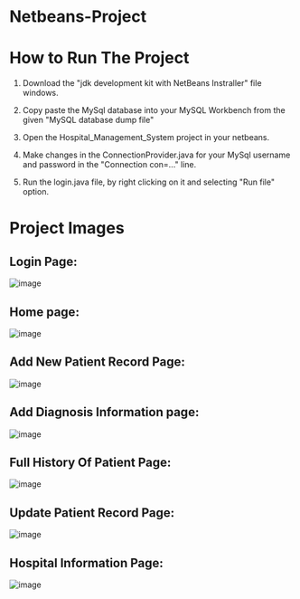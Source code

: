 # Netbeans-Project

# How to Run The Project
1. Download the "jdk development kit with NetBeans Instraller" file windows.

2. Copy paste the MySql database into your MySQL Workbench from the given "MySQL database dump file"

3. Open the Hospital_Management_System project in your netbeans.

4. Make changes in the ConnectionProvider.java for your MySql username and password in the "Connection con=..." line.

5. Run the login.java file, by right clicking on it and selecting "Run file" option.

# Project Images
## Login Page:
![image](https://user-images.githubusercontent.com/75922615/142645135-b59eda8d-e208-4b1d-99e1-f821aeeeb513.png)

## Home page:
![image](https://user-images.githubusercontent.com/75922615/142645261-26c02259-a56e-4bb7-a569-26fd325c7e25.png)
 
## Add New Patient Record Page:
![image](https://user-images.githubusercontent.com/75922615/142645309-8af5ae57-00d6-48d8-976d-2b6847dd6b39.png)

## Add Diagnosis Information page:
![image](https://user-images.githubusercontent.com/75922615/142645339-6afe495c-35bf-4382-8198-22436f4a14c7.png)

## Full History Of Patient Page:
![image](https://user-images.githubusercontent.com/75922615/142645364-82ea9709-1ed6-4783-a4da-dc1d7a6666ca.png)

## Update Patient Record Page:
![image](https://user-images.githubusercontent.com/75922615/142645393-9d94756a-c873-452b-b4f1-2f56a457433c.png) 

## Hospital Information Page:
![image](https://user-images.githubusercontent.com/75922615/142645430-89c3ca09-1a54-4020-a044-5cb76a4ac260.png)
